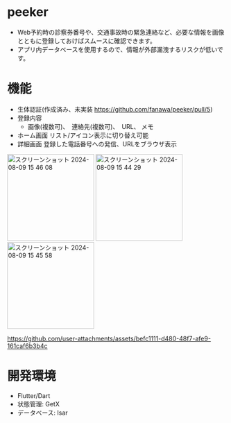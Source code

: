 # peeker
- Web予約時の診察券番号や、交通事故時の緊急連絡など、必要な情報を画像とともに登録しておけばスムースに確認できます。
- アプリ内データベースを使用するので、情報が外部漏洩するリスクが低いです。

# 機能
- 生体認証(作成済み、未実装 https://github.com/fanawa/peeker/pull/5)
- 登録内容
  - 画像(複数可)、　連絡先(複数可)、　URL、 メモ
- ホーム画面 リスト/アイコン表示に切り替え可能
- 詳細画面 登録した電話番号への発信、URLをブラウザ表示

<img width="200" alt="スクリーンショット 2024-08-09 15 46 08" src="https://github.com/user-attachments/assets/c6c44730-8b48-48c9-9a2d-7f6d52138a10">

<img width="200" alt="スクリーンショット 2024-08-09 15 44 29" src="https://github.com/user-attachments/assets/1d0bdefc-006f-47e3-beec-4b742e6621ae">

<img width="200" alt="スクリーンショット 2024-08-09 15 45 58" src="https://github.com/user-attachments/assets/2d2b4f99-b49f-4978-b10b-18b43a6825a3">


https://github.com/user-attachments/assets/befc1111-d480-48f7-afe9-161caf6b3b4c

# 開発環境
- Flutter/Dart
- 状態管理: GetX
- データベース: Isar

